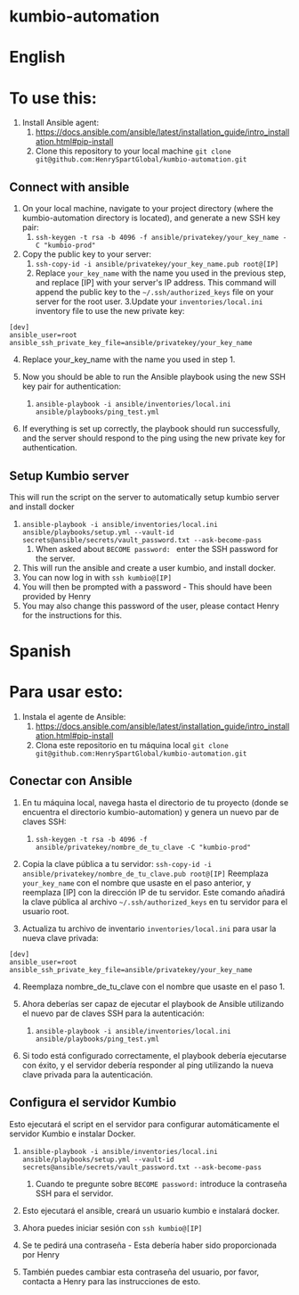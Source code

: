 # kumbio-automation

# English
# To use this: 
1. Install Ansible agent:
   1. https://docs.ansible.com/ansible/latest/installation_guide/intro_installation.html#pip-install
   2. Clone this repository to your local machine `git clone git@github.com:HenrySpartGlobal/kumbio-automation.git`

## Connect with ansible
1. On your local machine, navigate to your project directory (where the kumbio-automation directory is located), and generate a new SSH key pair:
   1. `ssh-keygen -t rsa -b 4096 -f ansible/privatekey/your_key_name -C "kumbio-prod"`
2. Copy the public key to your server:
   1. `ssh-copy-id -i ansible/privatekey/your_key_name.pub root@[IP]`
   2. Replace `your_key_name` with the name you used in the previous step, and replace [IP] with your server's IP address. This command will append the public key to the `~/.ssh/authorized_keys` file on your server for the root user.
3.Update your `inventories/local.ini` inventory file to use the new private key:

```
[dev]
ansible_user=root ansible_ssh_private_key_file=ansible/privatekey/your_key_name
```
 
4. Replace your_key_name with the name you used in step 1.
5. Now you should be able to run the Ansible playbook using the new SSH key pair for authentication:
   1. `ansible-playbook -i ansible/inventories/local.ini ansible/playbooks/ping_test.yml`

6. If everything is set up correctly, the playbook should run successfully, and the server should respond to the ping using the new private key for authentication.

## Setup Kumbio server
This will run the script on the server to automatically setup kumbio server and install docker
1. `ansible-playbook -i ansible/inventories/local.ini ansible/playbooks/setup.yml --vault-id secrets@ansible/secrets/vault_password.txt --ask-become-pass`
   1. When asked about `BECOME password: ` enter the SSH password for the server. 
2. This will run the ansible and create a user kumbio, and install docker. 
3. You can now log in with `ssh kumbio@[IP]`
4. You will then be prompted with a password - This should have been provided by Henry
5. You may also change this password of the user, please contact Henry for the instructions for this.


# Spanish
# Para usar esto:
1. Instala el agente de Ansible:
   1. https://docs.ansible.com/ansible/latest/installation_guide/intro_installation.html#pip-install
   2. Clona este repositorio en tu máquina local `git clone git@github.com:HenrySpartGlobal/kumbio-automation.git`

## Conectar con Ansible
1. En tu máquina local, navega hasta el directorio de tu proyecto (donde se encuentra el directorio kumbio-automation) y genera un nuevo par de claves SSH:
   1. `ssh-keygen -t rsa -b 4096 -f ansible/privatekey/nombre_de_tu_clave -C "kumbio-prod"`

2. Copia la clave pública a tu servidor:
`ssh-copy-id -i ansible/privatekey/nombre_de_tu_clave.pub root@[IP]`
Reemplaza `your_key_name` con el nombre que usaste en el paso anterior, y reemplaza [IP] con la dirección IP de tu servidor. Este comando añadirá la clave pública al archivo `~/.ssh/authorized_keys` en tu servidor para el usuario root.

3. Actualiza tu archivo de inventario `inventories/local.ini` para usar la nueva clave privada:
```
[dev]
ansible_user=root ansible_ssh_private_key_file=ansible/privatekey/your_key_name
```

4. Reemplaza nombre_de_tu_clave con el nombre que usaste en el paso 1.
5. Ahora deberías ser capaz de ejecutar el playbook de Ansible utilizando el nuevo par de claves SSH para la autenticación:

   1. `ansible-playbook -i ansible/inventories/local.ini ansible/playbooks/ping_test.yml`
6. Si todo está configurado correctamente, el playbook debería ejecutarse con éxito, y el servidor debería responder al ping utilizando la nueva clave privada para la autenticación.

## Configura el servidor Kumbio
Esto ejecutará el script en el servidor para configurar automáticamente el servidor Kumbio e instalar Docker.
1. `ansible-playbook -i ansible/inventories/local.ini ansible/playbooks/setup.yml --vault-id secrets@ansible/secrets/vault_password.txt --ask-become-pass`
   1. Cuando te pregunte sobre `BECOME password:` introduce la contraseña SSH para el servidor.

2. Esto ejecutará el ansible, creará un usuario kumbio e instalará docker.
3. Ahora puedes iniciar sesión con `ssh kumbio@[IP]`
4. Se te pedirá una contraseña - Esta debería haber sido proporcionada por Henry
5. También puedes cambiar esta contraseña del usuario, por favor, contacta a Henry para las instrucciones de esto.
